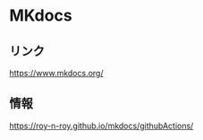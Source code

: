 # MKdocs

## リンク

https://www.mkdocs.org/



## 情報

https://roy-n-roy.github.io/mkdocs/githubActions/